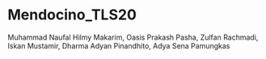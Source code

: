 # Mendocino_TLS20
Muhammad Naufal Hilmy Makarim, Oasis Prakash Pasha, Zulfan Rachmadi, Iskan Mustamir, Dharma Adyan Pinandhito, Adya Sena Pamungkas
